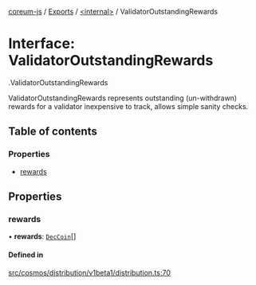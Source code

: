 [coreum-js](../README.md) / [Exports](../modules.md) / [<internal\>](../modules/internal_.md) / ValidatorOutstandingRewards

# Interface: ValidatorOutstandingRewards

[<internal>](../modules/internal_.md).ValidatorOutstandingRewards

ValidatorOutstandingRewards represents outstanding (un-withdrawn) rewards
for a validator inexpensive to track, allows simple sanity checks.

## Table of contents

### Properties

- [rewards](internal_.ValidatorOutstandingRewards.md#rewards)

## Properties

### rewards

• **rewards**: [`DecCoin`](../modules/internal_.md#deccoin)[]

#### Defined in

[src/cosmos/distribution/v1beta1/distribution.ts:70](https://github.com/PulsaraIO/coreum-js/blob/37352c6/src/cosmos/distribution/v1beta1/distribution.ts#L70)
